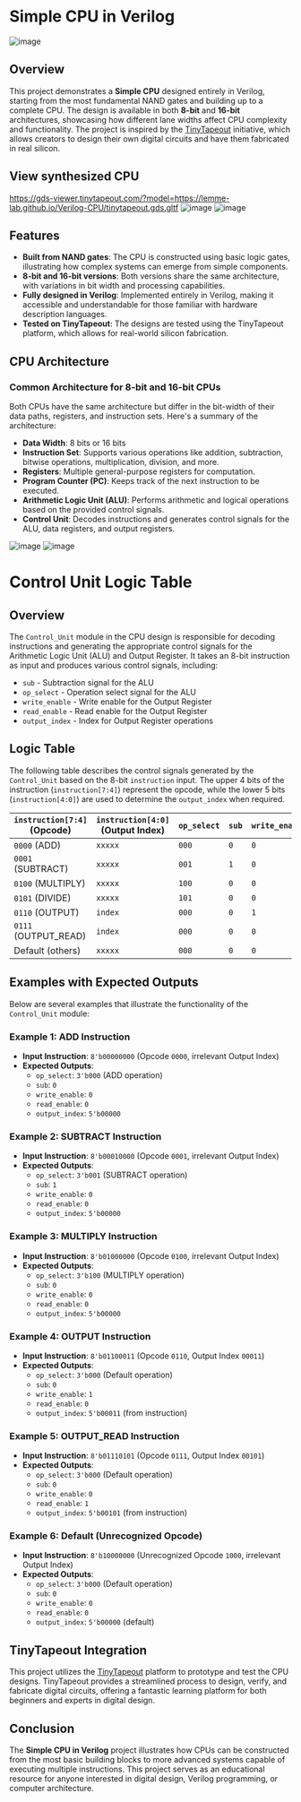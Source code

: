 # **Simple CPU in Verilog**

![image](https://github.com/user-attachments/assets/73fa615a-117e-4310-bf4c-5ecbdb8d7784)

## Overview

This project demonstrates a **Simple CPU** designed entirely in Verilog, starting from the most fundamental NAND gates and building up to a complete CPU. The design is available in both **8-bit** and **16-bit** architectures, showcasing how different lane widths affect CPU complexity and functionality. The project is inspired by the [TinyTapeout](https://tinytapeout.com/) initiative, which allows creators to design their own digital circuits and have them fabricated in real silicon.

## View synthesized CPU
https://gds-viewer.tinytapeout.com/?model=https://lemme-lab.github.io/Verilog-CPU/tinytapeout.gds.gltf
![image](https://github.com/user-attachments/assets/1af35421-4eff-4719-ae23-c13788dd2b57)
![image](https://github.com/user-attachments/assets/81138a63-310c-4a27-b186-1609a467003c)

## Features

- **Built from NAND gates**: The CPU is constructed using basic logic gates, illustrating how complex systems can emerge from simple components.
- **8-bit and 16-bit versions**: Both versions share the same architecture, with variations in bit width and processing capabilities.
- **Fully designed in Verilog**: Implemented entirely in Verilog, making it accessible and understandable for those familiar with hardware description languages.
- **Tested on TinyTapeout**: The designs are tested using the TinyTapeout platform, which allows for real-world silicon fabrication.

## CPU Architecture

### Common Architecture for 8-bit and 16-bit CPUs

Both CPUs have the same architecture but differ in the bit-width of their data paths, registers, and instruction sets. Here's a summary of the architecture:

- **Data Width**: 8 bits or 16 bits
- **Instruction Set**: Supports various operations like addition, subtraction, bitwise operations, multiplication, division, and more.
- **Registers**: Multiple general-purpose registers for computation.
- **Program Counter (PC)**: Keeps track of the next instruction to be executed.
- **Arithmetic Logic Unit (ALU)**: Performs arithmetic and logical operations based on the provided control signals.
- **Control Unit**: Decodes instructions and generates control signals for the ALU, data registers, and output registers.

![image](https://github.com/user-attachments/assets/dabcff6b-7b06-4fda-8c02-a0a6973d9e05)
![image](https://github.com/user-attachments/assets/59b12f67-a18b-4522-af43-122218f7af70)


# Control Unit Logic Table

## Overview

The `Control_Unit` module in the CPU design is responsible for decoding instructions and generating the appropriate control signals for the Arithmetic Logic Unit (ALU) and Output Register. It takes an 8-bit instruction as input and produces various control signals, including:

- `sub` - Subtraction signal for the ALU
- `op_select` - Operation select signal for the ALU
- `write_enable` - Write enable for the Output Register
- `read_enable` - Read enable for the Output Register
- `output_index` - Index for Output Register operations

## Logic Table

The following table describes the control signals generated by the `Control_Unit` based on the 8-bit `instruction` input. The upper 4 bits of the instruction (`instruction[7:4]`) represent the opcode, while the lower 5 bits (`instruction[4:0]`) are used to determine the `output_index` when required.

| `instruction[7:4]` (Opcode) | `instruction[4:0]` (Output Index) | `op_select` | `sub` | `write_enable` | `read_enable` | `output_index` |
|-----------------------------|-----------------------------------|-------------|-------|----------------|---------------|----------------|
| `0000` (ADD)                | `xxxxx`                           | `000`       | `0`   | `0`            | `0`           | `00000`        |
| `0001` (SUBTRACT)           | `xxxxx`                           | `001`       | `1`   | `0`            | `0`           | `00000`        |
| `0100` (MULTIPLY)           | `xxxxx`                           | `100`       | `0`   | `0`            | `0`           | `00000`        |
| `0101` (DIVIDE)             | `xxxxx`                           | `101`       | `0`   | `0`            | `0`           | `00000`        |
| `0110` (OUTPUT)             | `index`                           | `000`       | `0`   | `1`            | `0`           | `index`        |
| `0111` (OUTPUT_READ)        | `index`                           | `000`       | `0`   | `0`            | `1`           | `index`        |
| Default (others)            | `xxxxx`                           | `000`       | `0`   | `0`            | `0`           | `00000`        |

## Examples with Expected Outputs

Below are several examples that illustrate the functionality of the `Control_Unit` module:

### Example 1: ADD Instruction

- **Input Instruction**: `8'b00000000` (Opcode `0000`, irrelevant Output Index)
- **Expected Outputs**:
  - `op_select`: `3'b000` (ADD operation)
  - `sub`: `0`
  - `write_enable`: `0`
  - `read_enable`: `0`
  - `output_index`: `5'b00000`

### Example 2: SUBTRACT Instruction

- **Input Instruction**: `8'b00010000` (Opcode `0001`, irrelevant Output Index)
- **Expected Outputs**:
  - `op_select`: `3'b001` (SUBTRACT operation)
  - `sub`: `1`
  - `write_enable`: `0`
  - `read_enable`: `0`
  - `output_index`: `5'b00000`

### Example 3: MULTIPLY Instruction

- **Input Instruction**: `8'b01000000` (Opcode `0100`, irrelevant Output Index)
- **Expected Outputs**:
  - `op_select`: `3'b100` (MULTIPLY operation)
  - `sub`: `0`
  - `write_enable`: `0`
  - `read_enable`: `0`
  - `output_index`: `5'b00000`

### Example 4: OUTPUT Instruction

- **Input Instruction**: `8'b01100011` (Opcode `0110`, Output Index `00011`)
- **Expected Outputs**:
  - `op_select`: `3'b000` (Default operation)
  - `sub`: `0`
  - `write_enable`: `1`
  - `read_enable`: `0`
  - `output_index`: `5'b00011` (from instruction)

### Example 5: OUTPUT_READ Instruction

- **Input Instruction**: `8'b01110101` (Opcode `0111`, Output Index `00101`)
- **Expected Outputs**:
  - `op_select`: `3'b000` (Default operation)
  - `sub`: `0`
  - `write_enable`: `0`
  - `read_enable`: `1`
  - `output_index`: `5'b00101` (from instruction)

### Example 6: Default (Unrecognized Opcode)

- **Input Instruction**: `8'b10000000` (Unrecognized Opcode `1000`, irrelevant Output Index)
- **Expected Outputs**:
  - `op_select`: `3'b000` (Default operation)
  - `sub`: `0`
  - `write_enable`: `0`
  - `read_enable`: `0`
  - `output_index`: `5'b00000` (default)

## TinyTapeout Integration

This project utilizes the [TinyTapeout](https://tinytapeout.com/) platform to prototype and test the CPU designs. TinyTapeout provides a streamlined process to design, verify, and fabricate digital circuits, offering a fantastic learning platform for both beginners and experts in digital design.

## Conclusion

The **Simple CPU in Verilog** project illustrates how CPUs can be constructed from the most basic building blocks to more advanced systems capable of executing multiple instructions. This project serves as an educational resource for anyone interested in digital design, Verilog programming, or computer architecture.

